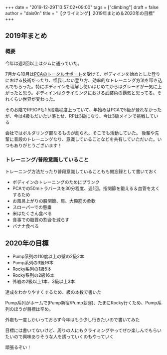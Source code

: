 +++
date = "2019-12-29T13:57:02+09:00"
tags = ["climbing"]
draft = false
author = "dais0n"
title = "【クライミング】2019年まとめ＆2020年の目標"
+++

## 2019年まとめ

### 概要
今年は週2回以上はジムに通っていた。

7月から10月は[PCAのトータルサポート](https://pump-climbing.com/pca/contactform/)を受けて、ボディインを始めとした登りにおける技術だったり、怪我しない登り方、効率的なトレーニング方法を叩き込んでもらった。特にボディインを理解し使いはじめてからはグレードが一気に上がったと思う。ボディインはクライミングにおける武装色の覇気と思ってる。それくらい世界が変わった。

そのお陰でRP/OPも1.5段階程度上っていて、年始めはPCAで5級が登れなかったが、今は4級もだいたい落とせ、RPは3級になり、今は3級メインで挑戦している

会社ではボルダリング部なるものが創られ、そこでも活動していた。
後輩や先輩に普段のトレーニングなり、意識していることなどを共有していただいた。いつもありがとうございます！

### トレーニング/普段意識していること

トレーニング方法だったり普段意識していることもも備忘録として書いておく

- ボディインのトレーニングのためにプランク
- PCAでの50mトラバースを30分程度、週1回。指関節を鍛える＆血管を太くするため
- お風呂上がりの股関節、肩、大殿筋の柔軟
- スローパーでの懸垂
- 米はたくさん食べる
- 食事での脂質の割合を減らす
- バナナ食べる

## 2020年の目標
- Pump系列の110度以上の壁の2級2本
- Pump系列の3級16本
- Rocky系列の1級5本
- Rocky系列の2級16本
- 外岩の2級以上1本、3級以上3本

達成をわかりやすくするため、級の本数で書いた

Pump系列がホームで(Pump新宿/Pump荻窪)、たまにRocky行くため、Pump系列のほうが目標は辛め。

外岩も一度しかいっておらず今年はもう少し行きたいので書いてみた

目標には書いてないけど、周りの人にもクライミングやってぜひ楽しんでもらいたいので興味ありそうな人を誘っていくのもやっていく

頑張るぞい！

